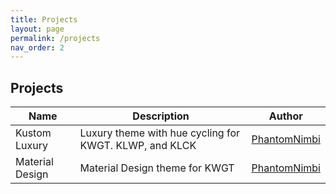 ```yaml
---
title: Projects
layout: page
permalink: /projects
nav_order: 2
---
```


Projects
---

| Name | Description | Author |
| --- | --- | --- |
| Kustom Luxury | Luxury theme with hue cycling for KWGT. KLWP, and KLCK | [PhantomNimbi][PhantomNimbi] |
| Material Design | Material Design theme for KWGT | [PhantomNimbi][PhantomNimbi] |


[PhantomNimbi]: https://github.com/PhantomNimbi
